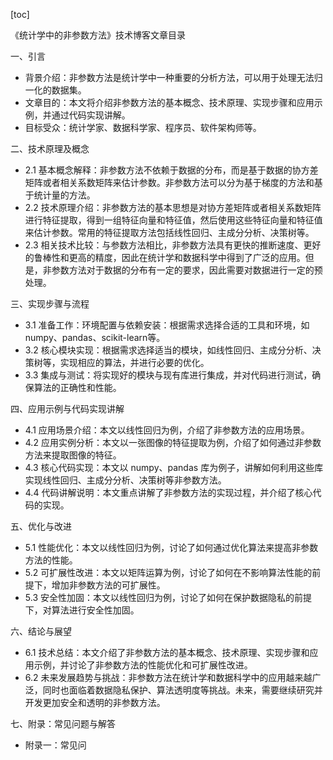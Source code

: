 
[toc]                    
                
                
《统计学中的非参数方法》技术博客文章目录

一、引言
- 背景介绍：非参数方法是统计学中一种重要的分析方法，可以用于处理无法归一化的数据集。
- 文章目的：本文将介绍非参数方法的基本概念、技术原理、实现步骤和应用示例，并通过代码实现讲解。
- 目标受众：统计学家、数据科学家、程序员、软件架构师等。

二、技术原理及概念
- 2.1 基本概念解释：非参数方法不依赖于数据的分布，而是基于数据的协方差矩阵或者相关系数矩阵来估计参数。非参数方法可以分为基于梯度的方法和基于统计量的方法。
- 2.2 技术原理介绍：非参数方法的基本思想是对协方差矩阵或者相关系数矩阵进行特征提取，得到一组特征向量和特征值，然后使用这些特征向量和特征值来估计参数。常用的特征提取方法包括线性回归、主成分分析、决策树等。
- 2.3 相关技术比较：与参数方法相比，非参数方法具有更快的推断速度、更好的鲁棒性和更高的精度，因此在统计学和数据科学中得到了广泛的应用。但是，非参数方法对于数据的分布有一定的要求，因此需要对数据进行一定的预处理。

三、实现步骤与流程
- 3.1 准备工作：环境配置与依赖安装：根据需求选择合适的工具和环境，如 numpy、pandas、scikit-learn等。
- 3.2 核心模块实现：根据需求选择适当的模块，如线性回归、主成分分析、决策树等，实现相应的算法，并进行必要的优化。
- 3.3 集成与测试：将实现好的模块与现有库进行集成，并对代码进行测试，确保算法的正确性和性能。

四、应用示例与代码实现讲解
- 4.1 应用场景介绍：本文以线性回归为例，介绍了非参数方法的应用场景。
- 4.2 应用实例分析：本文以一张图像的特征提取为例，介绍了如何通过非参数方法来提取图像的特征。
- 4.3 核心代码实现：本文以 numpy、pandas 库为例子，讲解如何利用这些库实现线性回归、主成分分析、决策树等非参数方法。
- 4.4 代码讲解说明：本文重点讲解了非参数方法的实现过程，并介绍了核心代码的实现。

五、优化与改进
- 5.1 性能优化：本文以线性回归为例，讨论了如何通过优化算法来提高非参数方法的性能。
- 5.2 可扩展性改进：本文以矩阵运算为例，讨论了如何在不影响算法性能的前提下，增加非参数方法的可扩展性。
- 5.3 安全性加固：本文以线性回归为例，讨论了如何在保护数据隐私的前提下，对算法进行安全性加固。

六、结论与展望
- 6.1 技术总结：本文介绍了非参数方法的基本概念、技术原理、实现步骤和应用示例，并讨论了非参数方法的性能优化和可扩展性改进。
- 6.2 未来发展趋势与挑战：非参数方法在统计学和数据科学中的应用越来越广泛，同时也面临着数据隐私保护、算法透明度等挑战。未来，需要继续研究并开发更加安全和透明的非参数方法。

七、附录：常见问题与解答
- 附录一：常见问

